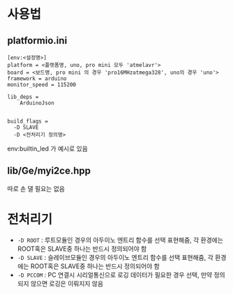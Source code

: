 # 사용법
## platformio.ini
```
[env:<설정명>]
platform = <플랫폼명, uno, pro mini 모두 'atmelavr'>
board = <보드명, pro mini 의 경우 'pro16MHzatmega328', uno의 경우 'uno'>
framework = arduino
monitor_speed = 115200

lib_deps = 
    ArduinoJson


build_flags =
  -D SLAVE
  -D <전처리기 정의명>
```

env:builtin_led 가 예시로 있음


## lib/Ge/myi2ce.hpp
따로 손 댈 필요는 없음

# 전처리기
- `-D ROOT` : 루트모듈인 경우의 아두이노 엔트리 함수를 선택 표현해줌, 각 환경에는 ROOT혹은 SLAVE중 하나는 반드시 정의되어야 함
- `-D SLAVE` : 슬레이브모듈인 경우의 아두이노 엔트리 함수를 선택 표현해줌, 각 환경에는 ROOT혹은 SLAVE중 하나는 반드시 정의되어야 함
- `-D PCCOM` : PC 연결시 시리얼통신으로 로깅 데이터가 필요한 경우 선택, 만약 정의되지 않으면 로깅은 이뤄지지 않음

